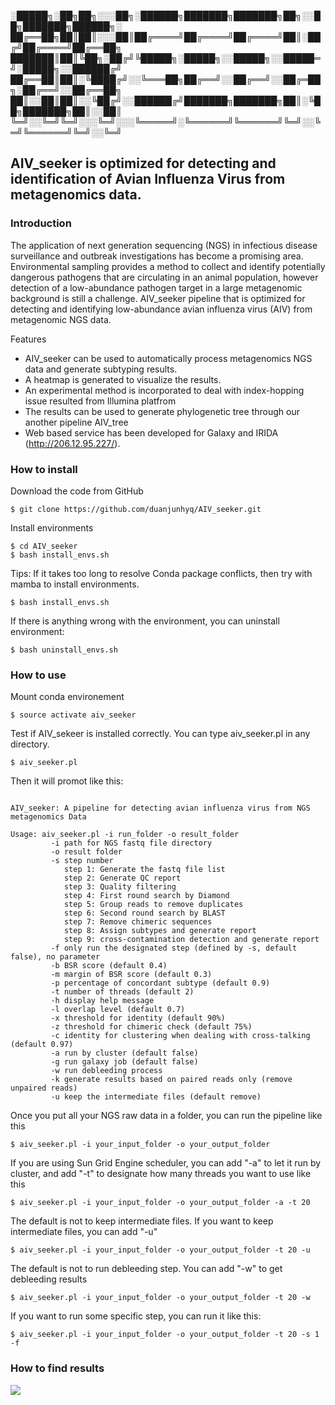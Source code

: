 ░█████╗░██╗██╗░░░██╗░██████╗███████╗███████╗██╗░░██╗███████╗██████╗░
██╔══██╗██║██║░░░██║██╔════╝██╔════╝██╔════╝██║░██╔╝██╔════╝██╔══██╗
███████║██║╚██╗░██╔╝╚█████╗░█████╗░░█████╗░░█████═╝░█████╗░░██████╔╝
██╔══██║██║░╚████╔╝░░╚═══██╗██╔══╝░░██╔══╝░░██╔═██╗░██╔══╝░░██╔══██╗
██║░░██║██║░░╚██╔╝░░██████╔╝███████╗███████╗██║░╚██╗███████╗██║░░██║
╚═╝░░╚═╝╚═╝░░░╚═╝░░░╚═════╝░╚══════╝╚══════╝╚═╝░░╚═╝╚══════╝╚═╝░░╚═╝ 

## AIV_seeker is optimized for detecting and identification of Avian Influenza Virus from metagenomics data.

### Introduction

The application of next generation sequencing (NGS) in infectious disease surveillance and outbreak investigations has become a promising area. Environmental sampling provides a method to collect and identify potentially dangerous pathogens that are circulating in an animal population, however detection of a low-abundance pathogen target in a large metagenomic background is still a challenge. AIV_seeker pipeline that is optimized for detecting and identifying low-abundance avian influenza virus (AIV) from metagenomic NGS data. 

Features
*  AIV_seeker can be used to automatically process metagenomics NGS data and generate subtyping results.
*  A heatmap is generated to visualize the results.
*  An experimental method is incorporated to deal with index-hopping issue resulted from Illumina platfrom
*  The results can be used to generate phylogenetic tree through our another pipeline AIV_tree
*  Web based service has been developed for Galaxy and IRIDA (http://206.12.95.227/). 


### How to install


Download the code from GitHub

```
$ git clone https://github.com/duanjunhyq/AIV_seeker.git
```

Install environments 

```
$ cd AIV_seeker
$ bash install_envs.sh
```

Tips: If it takes too long to resolve Conda package conflicts, then try with mamba to install environments.

```
$ bash install_envs.sh
```

If there is anything wrong with the environment, you can uninstall environment:

```
$ bash uninstall_envs.sh
```

### How to use

Mount conda environement

```
$ source activate aiv_seeker
```

Test if AIV_sekeer is installed correctly. You can type aiv_seeker.pl in any directory.

```
$ aiv_seeker.pl
```

Then it will promot like this:

```

AIV_seeker: A pipeline for detecting avian influenza virus from NGS metagenomics Data

Usage: aiv_seeker.pl -i run_folder -o result_folder
         -i path for NGS fastq file directory
         -o result folder
         -s step number
            step 1: Generate the fastq file list
            step 2: Generate QC report
            step 3: Quality filtering
            step 4: First round search by Diamond
            step 5: Group reads to remove duplicates
            step 6: Second round search by BLAST
            step 7: Remove chimeric sequences
            step 8: Assign subtypes and generate report
            step 9: cross-contamination detection and generate report
         -f only run the designated step (defined by -s, default false), no parameter
         -b BSR score (default 0.4)
         -m margin of BSR score (default 0.3)
         -p percentage of concordant subtype (default 0.9)
         -t number of threads (default 2)
         -h display help message
         -l overlap level (default 0.7)
         -x threshold for identity (default 90%)
         -z threshold for chimeric check (default 75%)
         -c identity for clustering when dealing with cross-talking (default 0.97)
         -a run by cluster (default false)
         -g run galaxy job (default false)
         -w run debleeding process
         -k generate results based on paired reads only (remove unpaired reads)
         -u keep the intermediate files (default remove)

```


Once you put all your NGS raw data in a folder, you can run the pipeline like this

```
$ aiv_seeker.pl -i your_input_folder -o your_output_folder
```

If you are using Sun Grid Engine scheduler, you can add "-a" to let it run by cluster, and add "-t" to designate how many threads you want to use like this

```
$ aiv_seeker.pl -i your_input_folder -o your_output_folder -a -t 20
```

The default is not to keep intermediate files. If you want to keep intermediate files, you can add "-u"

```
$ aiv_seeker.pl -i your_input_folder -o your_output_folder -t 20 -u
```

The default is not to run debleeding step. You can add "-w" to get debleeding results

```
$ aiv_seeker.pl -i your_input_folder -o your_output_folder -t 20 -w
```

If you want to run some specific step, you can run it like this:

```
$ aiv_seeker.pl -i your_input_folder -o your_output_folder -t 20 -s 1 -f
```


### How to find results


<img src="https://github.com/duanjunhyq/AIV_seeker/blob/master/img/subtype.jpg">
